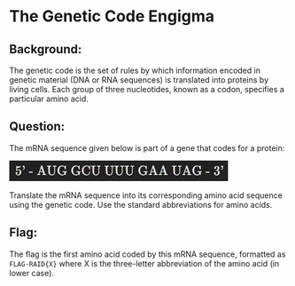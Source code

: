 # The Genetic Code Engigma
## Background:
The genetic code is the set of rules by which information encoded in genetic material (DNA or RNA sequences) is translated into proteins by living cells.
Each group of three nucleotides, known as a codon, specifies a particular amino acid.

## Question:
The mRNA sequence given below is part of a gene that codes for a protein:

![Gene Code](Gene_Code.png)

Translate the mRNA sequence into its corresponding amino acid sequence using the genetic code.
Use the standard abbreviations for amino acids.

## Flag:
The flag is the first amino acid coded by this mRNA sequence, formatted as `FLAG-RAID{X}` where X is the three-letter abbreviation of the amino acid (in lower case).
